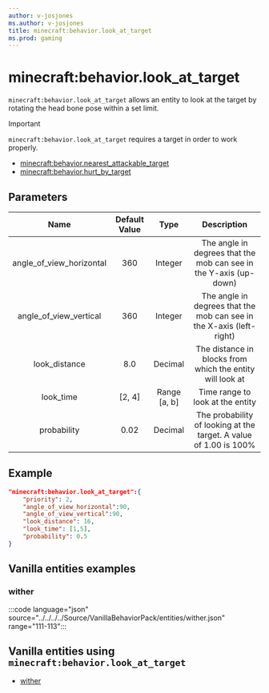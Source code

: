 ```yaml
---
author: v-josjones
ms.author: v-josjones
title: minecraft:behavior.look_at_target
ms.prod: gaming
---
```


# minecraft:behavior.look_at_target

`minecraft:behavior.look_at_target` allows an entity to look at the target by rotating the head bone pose within a set limit.

> [!IMPORTANT]
> `minecraft:behavior.look_at_target` requires a target in order to work properly.
>
>- [minecraft:behavior.nearest_attackable_target](minecraftBehavior_nearest_attackable_target.md)
>- [minecraft:behavior.hurt_by_target](minecraftBehavior_hurt_by_target.md)

## Parameters

|Name |Default Value  |Type  |Description  |
|:---------:|:---------:|:---------:|:---------:|
|angle_of_view_horizontal| 360| Integer| The angle in degrees that the mob can see in the Y-axis (up-down) |
|angle_of_view_vertical| 360| Integer| The angle in degrees that the mob can see in the X-axis (left-right) |
|look_distance| 8.0| Decimal| The distance in blocks from which the entity will look at |
|look_time| [2, 4]| Range [a, b]| Time range to look at the entity |
|probability| 0.02|  Decimal| The probability of looking at the target. A value of 1.00 is 100% |

## Example

```json
"minecraft:behavior.look_at_target":{
    "priority": 2,
    "angle_of_view_horizontal":90,
    "angle_of_view_vertical":90,
    "look_distance": 16,
    "look_time": [1,5],
    "probability": 0.5
}
```

## Vanilla entities examples

### wither

:::code language="json" source="../../../../Source/VanillaBehaviorPack/entities/wither.json" range="111-113":::

## Vanilla entities using `minecraft:behavior.look_at_target`

- [wither](../../../../Source/VanillaBehaviorPack_Snippets/entities/wither.md)
